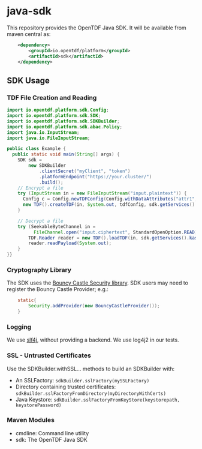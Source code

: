 # java-sdk

This repository provides the OpenTDF Java SDK.
It will be available from maven central as:

```xml
    <dependency>
        <groupId>io.opentdf/platform</groupId>
        <artifactId>sdk</artifactId>
    </dependency>
```



## SDK Usage

### TDF File Creation and Reading

```java
import io.opentdf.platform.sdk.Config;
import io.opentdf.platform.sdk.SDK;
import io.opentdf.platform.sdk.SDKBuilder;
import io.opentdf.platform.sdk.abac.Policy;
import java.io.InputStream;
import java.io.FileInputStream;

public class Example {
  public static void main(String[] args) {
    SDK sdk =
        new SDKBuilder
            .clientSecret("myClient", "token")
            .platformEndpoint("https://your.cluster/")
            .build();
    // Encrypt a file
    try (InputStream in = new FileInputStream("input.plaintext")) {
      Config c = Config.newTDFConfig(Config.withDataAttributes("attr1", "attr2"));
      new TDF().createTDF(in, System.out, tdfConfig, sdk.getServices().kas());
    }

    // Decrypt a file
    try (SeekableByteChannel in =
          FileChannel.open("input.ciphertext", StandardOpenOption.READ)) {
        TDF.Reader reader = new TDF().loadTDF(in, sdk.getServices().kas());
        reader.readPayload(System.out);
    }
}}
```

### Cryptography Library

The SDK uses the [Bouncy Castle Security library](https://www.bouncycastle.org/).  SDK users may need to register the Bouncy Castle Provider; e.g.:

```java
    static{
        Security.addProvider(new BouncyCastleProvider());
    }
```

### Logging

We use [slf4j](https://www.slf4j.org/), without providing a backend. We use log4j2 in our tests.

### SSL - Untrusted Certificates

Use the SDKBuilder.withSSL... methods to build an SDKBuilder with:

- An SSLFactory: ```sdkBuilder.sslFactory(mySSLFactory)```
- Directory containing trusted certificates: ```sdkBuilder.sslFactoryFromDirectory(myDirectoryWithCerts)```
- Java Keystore: ```sdkBuilder.sslFactoryFromKeyStore(keystorepath, keystorePassword)```

### Maven Modules
- cmdline: Command line utility
- sdk: The OpenTDF Java SDK
